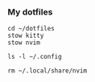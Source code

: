 ### My dotfiles

```
cd ~/dotfiles
stow kitty
stow nvim

ls -l ~/.config
```

```
rm ~/.local/share/nvim
```
